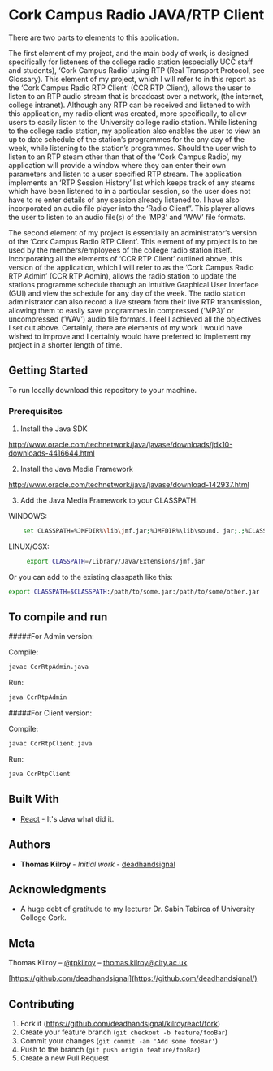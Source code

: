 #  Cork Campus Radio JAVA/RTP Client


There are two parts to elements to this application. 

The first element of my project, and the main body of work, is designed specifically for listeners of the college radio station (especially UCC staff and students), ‘Cork Campus Radio’ using RTP (Real Transport Protocol, see Glossary). This element of my project, which I will refer to in this report as the ‘Cork Campus Radio RTP Client’ (CCR RTP Client), allows the user to listen to an RTP audio stream that is broadcast over a network, (the internet, college intranet). Although any RTP can be received and listened to with this application, my radio client was created, more specifically, to allow users to easily listen to the University college radio station. While listening to the college radio station, my application also enables the user to view an up to date schedule of the station’s programmes for the any day of the week, while listening to the station’s programmes. 
Should the user wish to listen to an RTP steam other than that of the ‘Cork Campus Radio’, my application will provide a window where they can enter their own parameters and listen to a user specified RTP stream. The application implements an ‘RTP Session History’ list which keeps track of any steams which have been listened to in a particular session, so the user does not have to re enter details of any session already listened to.  I have also incorporated an audio file player into the ‘Radio Client”. This player allows the user to listen to an audio file(s) of the ‘MP3’ and ‘WAV’ file formats.

The second element of my project is essentially an administrator’s version of the ‘Cork Campus Radio RTP Client’. This element of my project is to be used by the members/employees of the college radio station itself. Incorporating all the elements of ‘CCR RTP Client’ outlined above, this version of the application, which I will refer to as the ‘Cork Campus Radio RTP Admin’ (CCR RTP Admin), allows the radio station to update the stations programme schedule through an intuitive Graphical User Interface (GUI) and view the schedule for any day of the week. The radio station administrator can also record a live stream from their live RTP transmission, allowing them to easily save programmes in compressed (‘MP3)’ or uncompressed (‘WAV’) audio file formats. 
I feel I achieved all the objectives I set out above. Certainly, there are elements of my work I would have wished to improve and I certainly would have preferred to implement my project in a shorter length of time. 


## Getting Started

To run locally download this repository to your machine. 

### Prerequisites

1. Install the Java SDK 

http://www.oracle.com/technetwork/java/javase/downloads/jdk10-downloads-4416644.html

2. Install the Java Media Framework 

http://www.oracle.com/technetwork/java/javase/download-142937.html

3. Add the Java Media Framework to your CLASSPATH:

WINDOWS:
 

```sh
    set CLASSPATH=%JMFDIR%\lib\jmf.jar;%JMFDIR%\lib\sound. jar;.;%CLASSPATH%
```

LINUX/OSX:


```sh
     export CLASSPATH=/Library/Java/Extensions/jmf.jar
```

Or you can add to the existing classpath like this:

```sh
export CLASSPATH=$CLASSPATH:/path/to/some.jar:/path/to/some/other.jar
```

## To compile and run

#####For Admin version:

Compile:
```sh
javac CcrRtpAdmin.java
```

Run:
```sh
java CcrRtpAdmin
```

#####For Client version:

Compile:
```sh
javac CcrRtpClient.java
```

Run:
```sh
java CcrRtpClient
```


## Built With

* [React](http://www.oracle.com/technetwork/java/javase/downloads/index.html) - It's Java what did it. 


## Authors

* **Thomas Kilroy** - *Initial work* - [deadhandsignal](https://github.com/deadhandsignal)


## Acknowledgments

* A huge debt of gratitude to my lecturer Dr. Sabin Tabirca of University College Cork. 


## Meta
Thomas Kilroy – [@tpkilroy](https://twitter.com/tpkilroy) – thomas.kilroy@city.ac.uk

[https://github.com/deadhandsignal](https://github.com/deadhandsignal/)

## Contributing

1. Fork it (<https://github.com/deadhandsignal/kilroyreact/fork>)
2. Create your feature branch (`git checkout -b feature/fooBar`)
3. Commit your changes (`git commit -am 'Add some fooBar'`)
4. Push to the branch (`git push origin feature/fooBar`)
5. Create a new Pull Request

<!-- Markdown link & img dfn's -->
[dh-image]: https://i0.wp.com/www.deadhandsignal.com/wp-content/uploads/2017/12/cropped-Current2-1.png?w=1596
[dh-url]: https://github.com/deadhandsignal
[wiki]: https://github.com/deadhandsignal/kilroyreact/wiki
